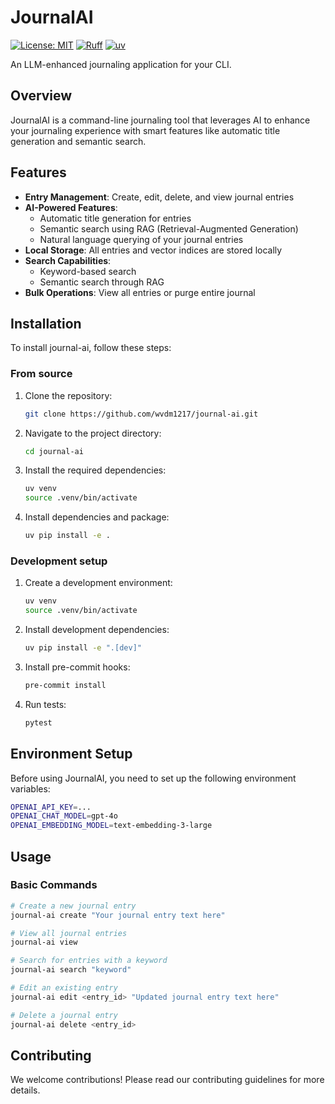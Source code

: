 # JournalAI


[![License: MIT](https://img.shields.io/badge/License-MIT-yellow.svg)](https://opensource.org/licenses/MIT)
[![Ruff](https://img.shields.io/endpoint?url=https://raw.githubusercontent.com/astral-sh/ruff/main/assets/badge/v2.json)](https://github.com/astral-sh/ruff)
[![uv](https://img.shields.io/endpoint?url=https://raw.githubusercontent.com/astral-sh/uv/main/assets/badge/v0.json)](https://github.com/astral-sh/uv)


An LLM-enhanced journaling application for your CLI.

## Overview
JournalAI is a command-line journaling tool that leverages AI to enhance your journaling experience with smart features like automatic title generation and semantic search.

## Features
- **Entry Management**: Create, edit, delete, and view journal entries
- **AI-Powered Features**:
  - Automatic title generation for entries
  - Semantic search using RAG (Retrieval-Augmented Generation)
  - Natural language querying of your journal entries
- **Local Storage**: All entries and vector indices are stored locally
- **Search Capabilities**: 
  - Keyword-based search
  - Semantic search through RAG
- **Bulk Operations**: View all entries or purge entire journal

## Installation
To install journal-ai, follow these steps:

### From source

1. Clone the repository:
    ```sh
    git clone https://github.com/wvdm1217/journal-ai.git
    ```

2. Navigate to the project directory:
    ```sh
    cd journal-ai
    ```

3. Install the required dependencies:
    ```sh
    uv venv
    source .venv/bin/activate
    ```

4. Install dependencies and package:
    ```sh
    uv pip install -e .
    ```

### Development setup

1. Create a development environment:
    ```sh
    uv venv
    source .venv/bin/activate
    ```

2. Install development dependencies:
    ```sh
    uv pip install -e ".[dev]"
    ```

3. Install pre-commit hooks:
    ```sh
    pre-commit install
    ```

4. Run tests:
    ```sh
    pytest
    ```

## Environment Setup
Before using JournalAI, you need to set up the following environment variables:

```sh
OPENAI_API_KEY=...
OPENAI_CHAT_MODEL=gpt-4o
OPENAI_EMBEDDING_MODEL=text-embedding-3-large
```

## Usage

### Basic Commands
```sh
# Create a new journal entry
journal-ai create "Your journal entry text here"

# View all journal entries
journal-ai view

# Search for entries with a keyword
journal-ai search "keyword"

# Edit an existing entry
journal-ai edit <entry_id> "Updated journal entry text here"

# Delete a journal entry
journal-ai delete <entry_id>
```

## Contributing
We welcome contributions! Please read our contributing guidelines for more details.
